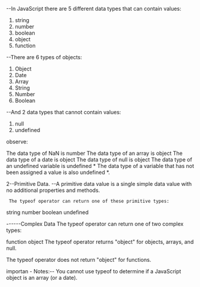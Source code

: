 --In JavaScript there are 5 different data types that can contain values:

1) string
2) number
3) boolean
4) object
5) function

--There are 6 types of objects:

1) Object
2) Date
3) Array
4) String
5) Number
6) Boolean

--And 2 data types that cannot contain values:

1) null
2) undefined



observe:

The data type of NaN is number
The data type of an array is object
The data type of a date is object
The data type of null is object
The data type of an undefined variable is undefined *
The data type of a variable that has not been assigned a value is also undefined *.



2--Primitive Data.
--A primitive data value is a single simple data value with no additional properties and methods.

     The typeof operator can return one of these primitive types:

string
number
boolean
undefined
  
------Complex Data
The typeof operator can return one of two complex types:

function
object
The typeof operator returns "object" for objects, arrays, and null.

The typeof operator does not return "object" for functions.



importan - Notes:--
  You cannot use typeof to determine if a JavaScript object is an array (or a date).
